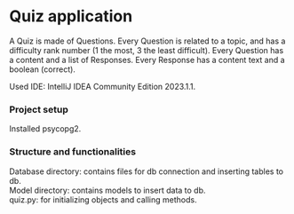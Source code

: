 # Quiz application

A Quiz is made of Questions. Every Question is related to a topic, and has a difficulty rank number (1 the most, 
3 the least difficult). Every Question has a content and a list of Responses. Every Response has a content text 
and a boolean (correct).

Used IDE: IntelliJ IDEA Community Edition 2023.1.1.

### Project setup

Installed psycopg2.

### Structure and functionalities

Database directory: contains files for db connection and inserting tables to db.  
Model directory: contains models to insert data to db.  
quiz.py: for initializing objects and calling methods.  
